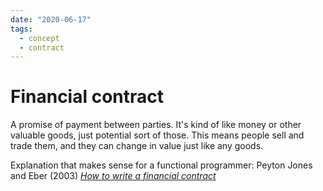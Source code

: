```yaml
---
date: "2020-06-17"
tags:
  - concept
  - contract
---
```


# Financial contract


A promise of payment between parties. It's kind of like money or other valuable goods, just potential sort of those. This means people sell and trade them, and they can change in value just like any goods.

Explanation that makes sense for a functional programmer:
Peyton Jones and Eber (2003) _[How to write a financial contract](https://citeseerx.ist.psu.edu/viewdoc/download;jsessionid=F1689CB5CC0D35AD06ACE3DD04FF14D2?doi=10.1.1.14.7885&rep=rep1&type=pdf)_
